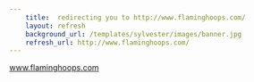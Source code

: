 ```yaml
---
    title:  redirecting you to http://www.flaminghoops.com/ 
    layout: refresh
    background_url: /templates/sylvester/images/banner.jpg
    refresh_url: http://www.flaminghoops.com/
---
```

<a href=http://www.flaminghoops.com/ >www.flaminghoops.com</a>
